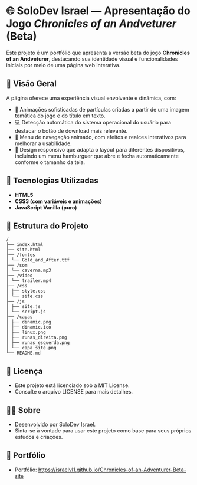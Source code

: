# 🌐 SoloDev Israel — Apresentação do Jogo *Chronicles of an Andveturer* (Beta)

Este projeto é um portfólio que apresenta a versão beta do jogo **Chronicles of an Andveturer**, destacando sua identidade visual e funcionalidades iniciais por meio de uma página web interativa.

## 📸 Visão Geral

A página oferece uma experiência visual envolvente e dinâmica, com:

- 🎇 Animações sofisticadas de partículas criadas a partir de uma imagem temática do jogo e do título em texto.
- 💻 Detecção automática do sistema operacional do usuário para destacar o botão de download mais relevante.
- 🧭 Menu de navegação animado, com efeitos e realces interativos para melhorar a usabilidade.
- 📱 Design responsivo que adapta o layout para diferentes dispositivos, incluindo um menu hamburguer que abre e fecha automaticamente conforme o tamanho da tela.

## 🚀 Tecnologias Utilizadas

- **HTML5**
- **CSS3 (com variáveis e animações)**
- **JavaScript Vanilla (puro)**


## 📂 Estrutura do Projeto

```
/
├── index.html
├── site.html
├── /fontes
│ └── Gold_and_After.ttf
├── /som
│ └── caverna.mp3
├── /video
│ └── trailer.mp4
├── /css
│ ├── style.css
│ └── site.css
├── /js
│ ├── site.js
│ └── script.js
├── /capas
│ ├── dinamic.png
│ ├── dinamic.ico
│ ├── linux.png
│ ├── runas_direita.png
│ ├── runas_esquerda.png
│ └── capa_site.png
└── README.md
```

## 📄 Licença

- Este projeto está licenciado sob a MIT License.
- Consulte o arquivo LICENSE para mais detalhes.

## 🙋‍♂️ Sobre

- Desenvolvido por SoloDev Israel.
- Sinta-se à vontade para usar este projeto como base para seus próprios estudos e criações.

## 🔗 Portfólio

- Portfólio: https://israelvl1.github.io/Chronicles-of-an-Adventurer-Beta-site
